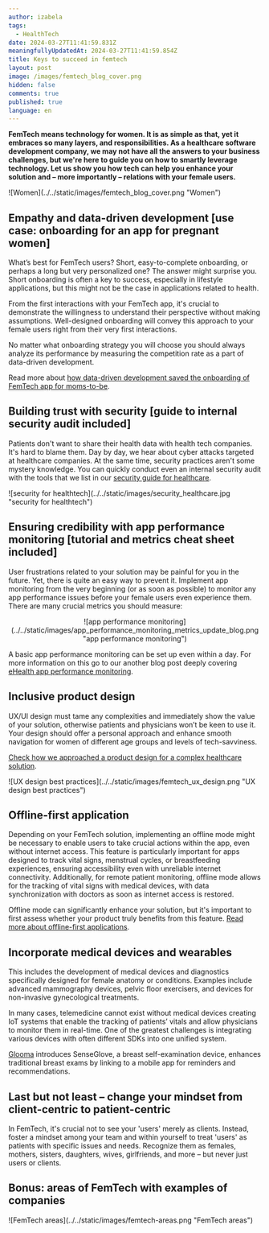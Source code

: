 ```yaml
---
author: izabela
tags:
  - HealthTech
date: 2024-03-27T11:41:59.831Z
meaningfullyUpdatedAt: 2024-03-27T11:41:59.854Z
title: Keys to succeed in femtech
layout: post
image: /images/femtech_blog_cover.png
hidden: false
comments: true
published: true
language: en
---
```

**FemTech means technology for women. It is as simple as that, yet it embraces so many layers, and responsibilities. As a healthcare software development company, we may not have all the answers to your business challenges, but we're here to guide you on how to smartly leverage technology. Let us show you how tech can help you enhance your solution and – more importantly – relations with your female users.**

<div className="image">![Women](../../static/images/femtech_blog_cover.png "Women")</div>

## Empathy and data-driven development \[use case: onboarding for an app for pregnant women]

What’s best for FemTech users? Short, easy-to-complete onboarding, or perhaps a long but very personalized one? The answer might surprise you. Short onboarding is often a key to success, especially in lifestyle applications, but this might not be the case in applications related to health.

From the first interactions with your FemTech app, it's crucial to demonstrate the willingness to understand their perspective without making assumptions. Well-designed onboarding will convey this approach to your female users right from their very first interactions.

No matter what onboarding strategy you will choose you should always analyze its performance by measuring the competition rate as a part of data-driven development.

Read more about [how data-driven development saved the onboarding of FemTech app for moms-to-be](/blog/data-driven-development-femtech-app-onboarding/).

## Building trust with security \[guide to internal security audit included]

Patients don't want to share their health data with health tech companies. It's hard to blame them. Day by day, we hear about cyber attacks targeted at healthcare companies. At the same time, security practices aren't some mystery knowledge. You can quickly conduct even an internal security audit with the tools that we list in our [security guide for healthcare](/blog/cyber-security-in-healthcare/).

<div className="image">![security for healthtech](../../static/images/security_healthcare.jpg "security for healthtech")</div>

## Ensuring credibility with app performance monitoring \[tutorial and metrics cheat sheet included]

User frustrations related to your solution may be painful for you in the future. Yet, there is quite an easy way to prevent it. Implement app monitoring from the very beginning (or as soon as possible) to monitor any app performance issues before your female users even experience them. There are many crucial metrics you should measure:

<center>

<div className="image">![app performance monitoring](../../static/images/app_performance_monitoring_metrics_update_blog.png "app performance monitoring")</div>

</center>

A basic app performance monitoring can be set up even within a day. For more information on this go to our another blog post deeply covering [eHealth app performance monitoring](/blog/healthcare-app-performance-monitoring/).

## Inclusive product design

UX/UI design must tame any complexities and immediately show the value of your solution, otherwise patients and physicians won’t be keen to use it. Your design should offer a personal approach and enhance smooth navigation for women of different age groups and levels of tech-savviness.

[Check how we approached a product design for a complex healthcare solution](/blog/ux-design-healthcare-medical-apps-case-study/).

<div className="image">![UX design best practices](../../static/images/femtech_ux_design.png "UX design best practices")</div>

## Offline-first application

Depending on your FemTech solution, implementing an offline mode might be necessary to enable users to take crucial actions within the app, even without internet access. This feature is particularly important for apps designed to track vital signs, menstrual cycles, or breastfeeding experiences, ensuring accessibility even with unreliable internet connectivity. Additionally, for remote patient monitoring, offline mode allows for the tracking of vital signs with medical devices, with data synchronization with doctors as soon as internet access is restored.

Offline mode can significantly enhance your solution, but it's important to first assess whether your product truly benefits from this feature. [Read more about offline-first applications](/blog/offline-first-app-guide-for-startups-app-owners-case-studies/).

## Incorporate medical devices and wearables

This includes the development of medical devices and diagnostics specifically designed for female anatomy or conditions. Examples include advanced mammography devices, pelvic floor exercisers, and devices for non-invasive gynecological treatments.

In many cases, telemedicine cannot exist without medical devices creating IoT systems that enable the tracking of patients’ vitals and allow physicians to monitor them in real-time. One of the greatest challenges is integrating various devices with often different SDKs into one unified system.

[Glooma](https://glooma.pt/en) introduces SenseGlove, a breast self-examination device, enhances traditional breast exams by linking to a mobile app for reminders and recommendations​​.

## Last but not least – change your mindset from client-centric to patient-centric

In FemTech, it's crucial not to see your 'users' merely as clients. Instead, foster a mindset among your team and within yourself to treat 'users' as patients with specific issues and needs. Recognize them as females, mothers, sisters, daughters, wives, girlfriends, and more – but never just users or clients.

## Bonus: areas of FemTech with examples of companies

<div className="image">![FemTech areas](../../static/images/femtech-areas.png "FemTech areas")</div>